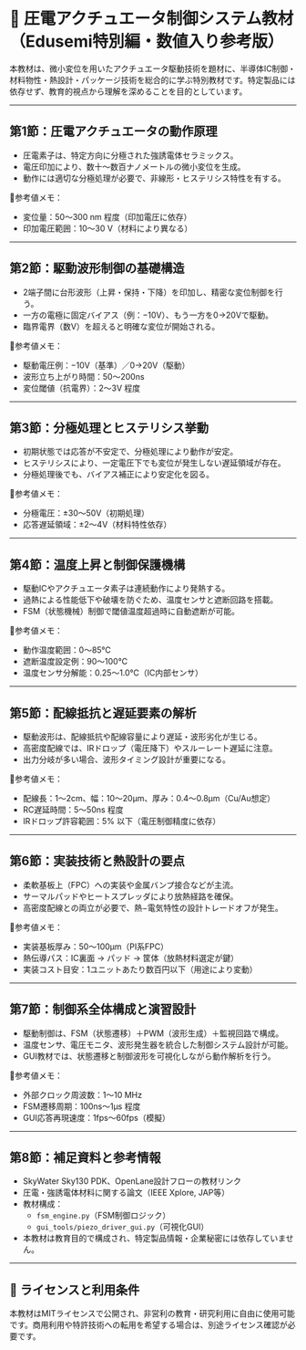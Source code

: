 # 📘 圧電アクチュエータ制御システム教材（Edusemi特別編・数値入り参考版）

本教材は、微小変位を用いたアクチュエータ駆動技術を題材に、半導体IC制御・材料物性・熱設計・パッケージ技術を総合的に学ぶ特別教材です。特定製品には依存せず、教育的視点から理解を深めることを目的としています。

---

## 第1節：圧電アクチュエータの動作原理

- 圧電素子は、特定方向に分極された強誘電体セラミックス。
- 電圧印加により、数十〜数百ナノメートルの微小変位を生成。
- 動作には適切な分極処理が必要で、非線形・ヒステリシス特性を有する。

🧮参考値メモ：
- 変位量：50〜300 nm 程度（印加電圧に依存）
- 印加電圧範囲：10〜30 V（材料により異なる）

---

## 第2節：駆動波形制御の基礎構造

- 2端子間に台形波形（上昇・保持・下降）を印加し、精密な変位制御を行う。
- 一方の電極に固定バイアス（例：−10V）、もう一方を0→20Vで駆動。
- 臨界電界（数V）を超えると明確な変位が開始される。

🧮参考値メモ：
- 駆動電圧例：−10V（基準）／0→20V（駆動）
- 波形立ち上がり時間：50〜200ns
- 変位閾値（抗電界）：2〜3V 程度

---

## 第3節：分極処理とヒステリシス挙動

- 初期状態では応答が不安定で、分極処理により動作が安定。
- ヒステリシスにより、一定電圧下でも変位が発生しない遅延領域が存在。
- 分極処理後でも、バイアス補正により安定化を図る。

🧮参考値メモ：
- 分極電圧：±30〜50V（初期処理）
- 応答遅延領域：±2〜4V（材料特性依存）

---

## 第4節：温度上昇と制御保護機構

- 駆動ICやアクチュエータ素子は連続動作により発熱する。
- 過熱による性能低下や破壊を防ぐため、温度センサと遮断回路を搭載。
- FSM（状態機械）制御で閾値温度超過時に自動遮断が可能。

🧮参考値メモ：
- 動作温度範囲：0〜85℃
- 遮断温度設定例：90〜100℃
- 温度センサ分解能：0.25〜1.0℃（IC内部センサ）

---

## 第5節：配線抵抗と遅延要素の解析

- 駆動波形は、配線抵抗や配線容量により遅延・波形劣化が生じる。
- 高密度配線では、IRドロップ（電圧降下）やスルーレート遅延に注意。
- 出力分岐が多い場合、波形タイミング設計が重要になる。

🧮参考値メモ：
- 配線長：1〜2cm、幅：10〜20µm、厚み：0.4〜0.8µm（Cu/Au想定）
- RC遅延時間：5〜50ns 程度
- IRドロップ許容範囲：5% 以下（電圧制御精度に依存）

---

## 第6節：実装技術と熱設計の要点

- 柔軟基板上（FPC）への実装や金属バンプ接合などが主流。
- サーマルパッドやヒートスプレッダにより放熱経路を確保。
- 高密度配線との両立が必要で、熱−電気特性の設計トレードオフが発生。

🧮参考値メモ：
- 実装基板厚み：50〜100µm（PI系FPC）
- 熱伝導パス：IC裏面 → パッド → 筐体（放熱材料選定が鍵）
- 実装コスト目安：1ユニットあたり数百円以下（用途により変動）

---

## 第7節：制御系全体構成と演習設計

- 駆動制御は、FSM（状態遷移）＋PWM（波形生成）＋監視回路で構成。
- 温度センサ、電圧モニタ、波形発生器を統合した制御システム設計が可能。
- GUI教材では、状態遷移と制御波形を可視化しながら動作解析を行う。

🧮参考値メモ：
- 外部クロック周波数：1〜10 MHz
- FSM遷移周期：100ns〜1µs 程度
- GUI応答再現速度：1fps〜60fps（模擬）

---

## 第8節：補足資料と参考情報

- SkyWater Sky130 PDK、OpenLane設計フローの教材リンク
- 圧電・強誘電体材料に関する論文（IEEE Xplore, JAP等）
- 教材構成：
  - `fsm_engine.py`（FSM制御ロジック）
  - `gui_tools/piezo_driver_gui.py`（可視化GUI）
- 本教材は教育目的で構成され、特定製品情報・企業秘密には依存していません。

---

## 📎 ライセンスと利用条件

本教材はMITライセンスで公開され、非営利の教育・研究利用に自由に使用可能です。商用利用や特許技術への転用を希望する場合は、別途ライセンス確認が必要です。
